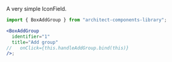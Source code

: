A very simple IconField.

```jsx
import { BoxAddGroup } from "architect-components-library";

<BoxAddGroup
  identifier="1"
  title="Add group"
//   onClick={this.handleAddGroup.bind(this)}
/>;
```
